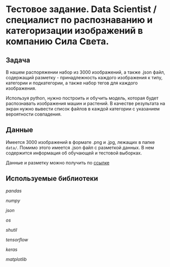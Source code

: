 # Тестовое задание. Data Scientist / специалист по распознаванию и категоризации изображений в компанию Сила Света.

## Задача
В нашем распоряжении набор из 3000 изображений, а также .json файл, содержащий разметку - принадлежность каждого изображения к типу, категории и подкатегории, а также набор тегов для каждого изображения.

Используя python, нужно построить и обучить модель, которая будет распознавать изображения машин и растений.
В качестве результата на экран нужно вывести список файлов в каждой категории с указанием вероятности совпадения. 

## Данные
Имеется 3000 изображений в формате .png и .jpg, лежащих в папке `data/`. Помимо этого имеется .json файл с разметкой данных. В нем содержится информация об обучающей и тестовой выборках.

Данные и разметку можно получить по [ссылке](https://drive.google.com/drive/folders/1wHOf6eGv2esYtqFbBuGW9eigoZhRDmMZ?usp=sharing)

## Используемые библиотеки
*pandas*

*numpy*

*json*


*os*

*shutil*

*tensorflow*

*keras*

*matplotlib*